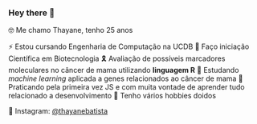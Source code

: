 ### Hey there 👋
🤓 Me chamo Thayane, tenho 25 anos

⚡ Estou cursando Engenharia de Computação na UCDB
🧬 Faço iniciação Científica em Biotecnologia
    🎗 Avaliação de possíveis marcadores moleculares no câncer de mama utilizando **linguagem R**
👯 Estudando _machine learning_ aplicada a genes relacionados ao câncer de mama
🔨 Praticando pela primeira vez JS e com muita vontade de aprender tudo relacionado a desenvolvimento
🎈 Tenho vários hobbies doidos 

🔭 Instagram: [@thayanebatista](https://www.instagram.com/thayanebatista/)
<!--
**thayanebatista/thayanebatista** is a ✨ _special_ ✨ repository because its `README.md` (this file) appears on your GitHub profile.

Here are some ideas to get you started:

- 🔭 I’m currently working on ...
- 🌱 I’m currently learning ...
- 👯 I’m looking to collaborate on ...
- 🤔 I’m looking for help with ...
- 💬 Ask me about ...
- 📫 How to reach me: ...
- 😄 Pronouns: ...
- ⚡ Fun fact: ...
-->
